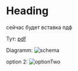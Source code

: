 # Heading

сейчас будет вставка пдф

Тут: [pdf](https://drive.google.com/file/d/1btzKFiu2-vWpLN3olQXT3v8ovvqlICVt/view?usp=share_link)

Diagramm:
![schema](![optionOne](../../Desktop/SQL%207-8.png))


option 2:
![optionTwo](https://i.postimg.cc/c4v7rp48/Class-Diagram.png)

